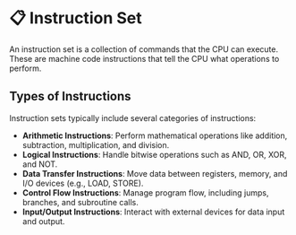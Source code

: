 # 📋 Instruction Set

An instruction set is a collection of commands that the CPU can execute. These are machine code instructions that tell the CPU what operations to perform.

## Types of Instructions

Instruction sets typically include several categories of instructions:

- **Arithmetic Instructions**: Perform mathematical operations like addition, subtraction, multiplication, and division.
- **Logical Instructions**: Handle bitwise operations such as AND, OR, XOR, and NOT.
- **Data Transfer Instructions**: Move data between registers, memory, and I/O devices (e.g., LOAD, STORE).
- **Control Flow Instructions**: Manage program flow, including jumps, branches, and subroutine calls.
- **Input/Output Instructions**: Interact with external devices for data input and output.